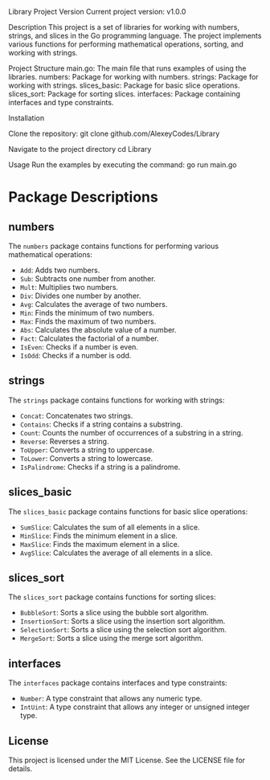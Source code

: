 Library Project
Version
Current project version: v1.0.0

Description
This project is a set of libraries for working with numbers, strings, and slices in the Go programming language. The project implements various functions for performing mathematical operations, sorting, and working with strings.

Project Structure
main.go: The main file that runs examples of using the libraries.
numbers: Package for working with numbers.
strings: Package for working with strings.
slices_basic: Package for basic slice operations.
slices_sort: Package for sorting slices.
interfaces: Package containing interfaces and type constraints.

Installation

Clone the repository:
git clone github.com/AlexeyCodes/Library

Navigate to the project directory
cd Library

Usage
Run the examples by executing the command:
go run main.go

# Package Descriptions

## numbers

The `numbers` package contains functions for performing various mathematical operations:

- `Add`: Adds two numbers.
- `Sub`: Subtracts one number from another.
- `Mult`: Multiplies two numbers.
- `Div`: Divides one number by another.
- `Avg`: Calculates the average of two numbers.
- `Min`: Finds the minimum of two numbers.
- `Max`: Finds the maximum of two numbers.
- `Abs`: Calculates the absolute value of a number.
- `Fact`: Calculates the factorial of a number.
- `IsEven`: Checks if a number is even.
- `IsOdd`: Checks if a number is odd.

## strings

The `strings` package contains functions for working with strings:

- `Concat`: Concatenates two strings.
- `Contains`: Checks if a string contains a substring.
- `Count`: Counts the number of occurrences of a substring in a string.
- `Reverse`: Reverses a string.
- `ToUpper`: Converts a string to uppercase.
- `ToLower`: Converts a string to lowercase.
- `IsPalindrome`: Checks if a string is a palindrome.

## slices_basic

The `slices_basic` package contains functions for basic slice operations:

- `SumSlice`: Calculates the sum of all elements in a slice.
- `MinSlice`: Finds the minimum element in a slice.
- `MaxSlice`: Finds the maximum element in a slice.
- `AvgSlice`: Calculates the average of all elements in a slice.

## slices_sort

The `slices_sort` package contains functions for sorting slices:

- `BubbleSort`: Sorts a slice using the bubble sort algorithm.
- `InsertionSort`: Sorts a slice using the insertion sort algorithm.
- `SelectionSort`: Sorts a slice using the selection sort algorithm.
- `MergeSort`: Sorts a slice using the merge sort algorithm.

## interfaces

The `interfaces` package contains interfaces and type constraints:

- `Number`: A type constraint that allows any numeric type.
- `IntUint`: A type constraint that allows any integer or unsigned integer type.

## License

This project is licensed under the MIT License. See the LICENSE file for details.
